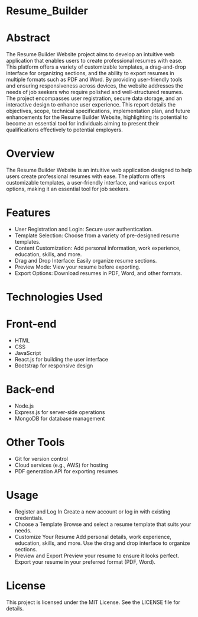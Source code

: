 # Resume_Builder
# Abstract
The Resume Builder Website project aims to develop an intuitive web application that enables users to create professional resumes with ease. This platform offers a variety of customizable templates, a drag-and-drop interface for organizing sections, and the ability to export resumes in multiple formats such as PDF and Word. By providing user-friendly tools and ensuring responsiveness across devices, the website addresses the needs of job seekers who require polished and well-structured resumes. The project encompasses user registration, secure data storage, and an interactive design to enhance user experience. This report details the objectives, scope, technical specifications, implementation plan, and future enhancements for the Resume Builder Website, highlighting its potential to become an essential tool for individuals aiming to present their qualifications effectively to potential employers.
# Overview
The Resume Builder Website is an intuitive web application designed to help users create professional resumes with ease. The platform offers customizable templates, a user-friendly interface, and various export options, making it an essential tool for job seekers.

# Features
- User Registration and Login: Secure user authentication.
- Template Selection: Choose from a variety of pre-designed resume templates.
- Content Customization: Add personal information, work experience, education, skills, and more.
- Drag and Drop Interface: Easily organize resume sections.
- Preview Mode: View your resume before exporting.
- Export Options: Download resumes in PDF, Word, and other formats.
# Technologies Used
# Front-end
- HTML
- CSS
- JavaScript
- React.js for building the user interface
- Bootstrap for responsive design
# Back-end
- Node.js
- Express.js for server-side operations
- MongoDB for database management
# Other Tools
- Git for version control
- Cloud services (e.g., AWS) for hosting
- PDF generation API for exporting resumes

# Usage
- Register and Log In
Create a new account or log in with existing credentials.
- Choose a Template
Browse and select a resume template that suits your needs.
- Customize Your Resume
Add personal details, work experience, education, skills, and more.
Use the drag and drop interface to organize sections.
- Preview and Export
Preview your resume to ensure it looks perfect.
Export your resume in your preferred format (PDF, Word).

# License
This project is licensed under the MIT License. See the LICENSE file for details.
